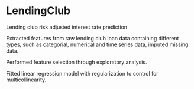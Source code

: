 # LendingClub
Lending club risk adjusted interest rate prediction

Extracted features from raw lending club loan data containing different types, such as categorial, numerical and time series data, imputed missing data.

Performed feature selection through exploratory analysis.

Fitted linear regression model with regularization to control for multicollinearity.
